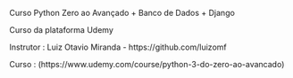 <a> Curso Python Zero ao Avançado + Banco de Dados + Django </a> 
<p></p>
<a> Curso da plataforma Udemy </a> 
<p></p>
<a> Instrutor : Luiz Otavio Miranda - https://github.com/luizomf </a> 
<p></p>
<a> Curso : (https://www.udemy.com/course/python-3-do-zero-ao-avancado) </a> 
